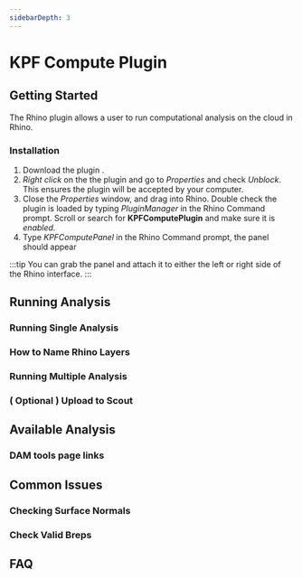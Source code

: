 ```yaml
---
sidebarDepth: 3
---
```


# KPF Compute Plugin

## Getting Started

The Rhino plugin allows a user to run computational analysis on the cloud in Rhino.

### Installation

1. Download the plugin <insert github link>.
2. *Right click* on the the plugin and go to *Properties* and check *Unblock*. This ensures the plugin will be accepted by your computer.
3. Close the *Properties* window, and drag into Rhino. Double check the plugin is loaded by typing *PluginManager* in the Rhino Command prompt. Scroll or search for **KPFComputePlugin** and make sure it is *enabled*.
4. Type *KPFComputePanel* in the Rhino Command prompt, the panel should appear

:::tip
You can grab the panel and attach it to either the left or right side of the Rhino interface.
:::


## Running Analysis

### Running Single Analysis

### How to Name Rhino Layers

### Running Multiple Analysis

### ( Optional ) Upload to Scout

## Available Analysis

### DAM tools page links

## Common Issues

### Checking Surface Normals

### Check Valid Breps

## FAQ

